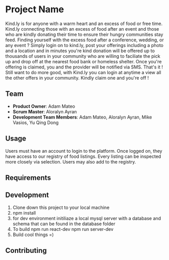 # Project Name

Kind.ly is for anyone with a warm heart and an excess of food or free time. Kind.ly connecting those with an excess of food after an event and those who are kindly donating their time to ensure their hungry communities stay feed. Finding yourself with the excess food after a conference, wedding, or
  any event ? Simply login on to kind.ly, post your offerings including a photo and a location and in minutes you're kind donation will be offered up to thousands of users in your community who are willing to faciliate the pick up and drop off at the nearest food bank or homeless shelter. Once you're offering is claimed, you and the provider will be notified via SMS. That's it ! Still want to do more good, with Kind.ly you can login at anytime a view all the other offers in your community. Kindly claim one and you're off ! 

## Team

  - __Product Owner__: Adam Mateo
  - __Scrum Master__: Aloralyn Ayran
  - __Development Team Members__: Adam Mateo, Aloralyn Ayran, Mike Vasios, Yu Qing Dong


## Usage

Users must have an account to login to the platform. Once logged on, they have access to our registry of food listings. Every listing can be inspected more closely via selection. Users may also add to the registry.

## Requirements


## Development

1. Clone down this project to your local machine
2. npm install 
3. for dev environment initiliaze a local mysql server with a database and schema that can be found
   in the database folder
4. To build
           npm run react-dev
           npm run server-dev
5. Build cool things =) 



## Contributing


